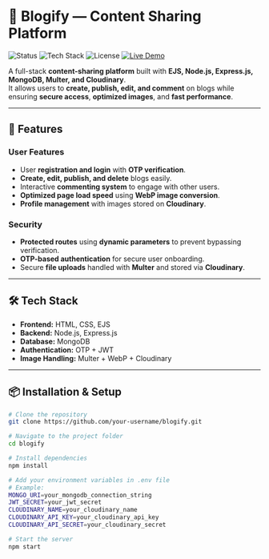# 📝 Blogify — Content Sharing Platform  

![Status](https://img.shields.io/badge/Status-Live-brightgreen?style=for-the-badge)
![Tech Stack](https://img.shields.io/badge/Tech%20Stack-Node.js%20%7C%20Express%20%7C%20MongoDB%20%7C%20EJS-blue?style=for-the-badge)
![License](https://img.shields.io/badge/License-MIT-yellow?style=for-the-badge)
[![Live Demo](https://img.shields.io/badge/Live-Demo-orange?style=for-the-badge)](https://digital.adcliq360.com/)

A full-stack **content-sharing platform** built with **EJS, Node.js, Express.js, MongoDB, Multer, and Cloudinary**.  
It allows users to **create, publish, edit, and comment** on blogs while ensuring **secure access**, **optimized images**, and **fast performance**.

---

## 🚀 Features

### **User Features**
- User **registration and login** with **OTP verification**.
- **Create, edit, publish, and delete** blogs easily.
- Interactive **commenting system** to engage with other users.
- **Optimized page load speed** using **WebP image conversion**.
- **Profile management** with images stored on **Cloudinary**.

### **Security**
- **Protected routes** using **dynamic parameters** to prevent bypassing verification.
- **OTP-based authentication** for secure user onboarding.
- Secure **file uploads** handled with **Multer** and stored via **Cloudinary**.

---

## 🛠️ Tech Stack

- **Frontend:** HTML, CSS, EJS  
- **Backend:** Node.js, Express.js  
- **Database:** MongoDB  
- **Authentication:** OTP + JWT  
- **Image Handling:** Multer + WebP + Cloudinary  

---

## 📦 Installation & Setup

```bash
# Clone the repository
git clone https://github.com/your-username/blogify.git

# Navigate to the project folder
cd blogify

# Install dependencies
npm install

# Add your environment variables in .env file
# Example:
MONGO_URI=your_mongodb_connection_string
JWT_SECRET=your_jwt_secret
CLOUDINARY_NAME=your_cloudinary_name
CLOUDINARY_API_KEY=your_cloudinary_api_key
CLOUDINARY_API_SECRET=your_cloudinary_secret

# Start the server
npm start
